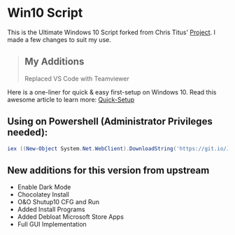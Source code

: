 # Win10 Script
This is the Ultimate Windows 10 Script forked from Chris Titus' [Project](https://github.com/ChrisTitusTech/win10script). I made a few changes to suit my use.

> ## My Additions
> Replaced VS Code with Teamviewer

Here is a one-liner for quick & easy first-setup on Windows 10.
Read this awesome article to learn more: [Quick-Setup](https://blog.cybrdise.com/posts/quick-setup/)

## Using on Powershell (Administrator Privileges needed):

```powershell
iex ((New-Object System.Net.WebClient).DownloadString('https://git.io/JLNpf'))
```

## New additions for this version from upstream
- Enable Dark Mode
- Chocolatey Install
- O&O Shutup10 CFG and Run
- Added Install Programs
- Added Debloat Microsoft Store Apps
- Full GUI Implementation

